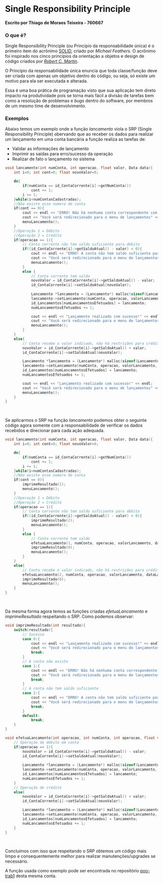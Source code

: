 # Single Responsibility Principle

#### Escrito por Thiago de Moraes Teixeira - 760667

### O que é?

Single Responsibility Principle (ou Princípio da responsabilidade única) é o 
primeiro item do acrônimo [SOLID](https://medium.com/desenvolvendo-com-paixao/o-que-%C3%A9-solid-o-guia-completo-para-voc%C3%AA-entender-os-5-princ%C3%ADpios-da-poo-2b937b3fc530),
criado por *Michael Feathers*.
O acrônimo foi inspirado nos cinco princípios da orientação a objetos e design de código criados por 
[*Robert C. Martin*](https://en.wikipedia.org/wiki/Robert_C._Martin).

O Princípio da responsabilidade única enuncia que toda classe/função deve ser criada com apenas um 
objetivo dentro do código, ou seja, só existe um motivo para ela ser executada e alterada.

Essa é uma boa prática de programação visto que sua aplicação tem direto impacto na produtividade 
pois se torna mais fácil a divisão de tarefas bem como a resolução de problemas e *bugs* dentro do software, 
por membros de um mesmo time de desenvolvimento.

### Exemplos 

Abaixo temos um exemplo onde a função *lancamento* viola o SRP (Single Responsibility Principle) obervando que ao receber
os dados para realizar um lançamento em uma conta bancária a função realiza as tarefas de:

*	Validar as informações de lançamento
*	Imprimir as saídas para erro/sucesso da operação
*	Realizar de fato o lançamento no sistema

```c++
void lancamento(int numConta, int operacao, float valor, Data data){
    int i=0; int cont=0; float novoValor=0;

    do{
        if(numConta == id_ContaCorrente[i]->getNumConta())
            cont += 1;
        i += 1;
    }while(i<numContasCadastradas);
    //Não existe esse numero de conta
    if(cont == 0){
        cout << endl << "ERRO! Não há nenhuma conta correspondente com o número inserido" << endl;
        cout << "Você será redirecionado para o menu de lançamentos" << endl;
        menuLancamento();
    }
    //Operação 1 = Débito
    //Operação 2 = Crédito
    if(operacao == 1){
        // Conta corrente não tem saldo suficiente para débito
        if((id_ContaCorrente[i]->getSaldoAtual() - valor) < 0){
            cout << endl << "ERRO! A conta não tem saldo suficiente para o débito" << endl;
            cout << "Você será redirecionado para o menu de lançamentos" << endl;
            menuLancamento();        	
        }
        else {
            // Conta corrente tem saldo 
            novoValor = id_ContaCorrente[i]->getSaldoAtual() - valor;
            id_ContaCorrente[i]->setSaldoAtual(novoValor);
            
            Lancamento *lancamento = (Lancamento*) malloc(sizeof(Lancamento));
            lancamento->setLancamento(numConta, operacao, valorLancamento, dataLancamento);
            id_Lancamentos[numLancamentosEfetuados] = lancamento;
            numLancamentosEfetuados += 1;

            cout << endl << "Lançamento realizado com sucesso!" << endl;
            cout << "Você será redirecionado para o menu de lançamentos" << endl;
            menuLancamento();
        }
    }
    else{
    	// Conta recebe o valor indicado, não há restrições para crédito
        novoValor = id_ContaCorrente[i]->getSaldoAtual() + valor;
        id_ContaCorrente[i]->setSaldoAtual(novoValor);

        Lancamento *lancamento = (Lancamento*) malloc(sizeof(Lancamento));
        lancamento->setLancamento(numConta, operacao, valorLancamento, dataLancamento);
        id_Lancamentos[numLancamentosEfetuados] = lancamento;
        numLancamentosEfetuados += 1;

        cout << endl << "Lançamento realizado com sucesso!" << endl;
        cout << "Você será redirecionado para o menu de lançamentos" << endl;
        menuLancamento();        
    }
}
```

<br/>

Se aplicarmos o SRP na função *lancamento* podemos obter o seguinte código 
agora somente com a responsabilidade de verificar os dados recebidos e direcionar 
para cada ação adequada. 

```c++
void lancamento(int numConta, int operacao, float valor, Data data){
    int i=0; int cont=0; float novoValor=0;

    do{
        if(numConta == id_ContaCorrente[i]->getNumConta())
            cont += 1;
        i += 1;
    }while(i<numContasCadastradas);
    //Não existe esse numero de conta
    if(cont == 0){
        imprimeResultado(1);
        menuLancamento();
    }
    //Operação 1 = Débito
    //Operação 2 = Crédito
    if(operacao == 1){
        // Conta corrente não tem saldo suficiente para débito
        if((id_ContaCorrente[i]->getSaldoAtual() - valor) < 0){
            imprimeResultado(2);
            menuLancamento();        	
        }
        else {
            // Conta corrente tem saldo 
            efetuaLancamento(1, numConta, operacao, valorLancamento, dataLancamento);
            imprimeResultado(0);
            menuLancamento();
        }
    }
    else{
        // Conta recebe o valor indicado, não há restrições para crédito
        efetuaLancamento(2, numConta, operacao, valorLancamento, dataLancamento);
        imprimeResultado(0);
        menuLancamento();        
    }
}
```

<br/>

Da mesma forma agora temos as funções criadas *efetuaLancamento* e *imprimeResultado* 
respeitando o SRP. Como podemos observar:

```c++
void imprimeResultado(int resultado){
    switch(resultado){
        // Sucesso
        case 0:{
            cout << endl << "Lançamento realizado com sucesso!" << endl;
            cout << "Você será redirecionado para o menu de lançamentos" << endl;
            break;
        }
        // A conta não existe 
        case 1:{
            cout << endl << "ERRO! Não há nenhuma conta correspondente com o número inserido" << endl;
            cout << "Você será redirecionado para o menu de lançamentos" << endl;
            break;
        }
        // A conta não tem saldo suficiente
        case 2:{
            cout << endl << "ERRO! A conta não tem saldo suficiente para o débito" << endl;
            cout << "Você será redirecionado para o menu de lançamentos" << endl;
            break;
        }
        default:
            break;
	}
}
```

```c++
void efetuaLancamento(int operacao, int numConta, int operacao, float valor, Data data){
    // Operação de débito em conta
    if(operacao == 1){
        novoValor = id_ContaCorrente[i]->getSaldoAtual() - valor;
        id_ContaCorrente[i]->setSaldoAtual(novoValor);
            
        Lancamento *lancamento = (Lancamento*) malloc(sizeof(Lancamento));
        lancamento->setLancamento(numConta, operacao, valorLancamento, dataLancamento);
        id_Lancamentos[numLancamentosEfetuados] = lancamento;
        numLancamentosEfetuados += 1;
    }
    // Operação de crédito 
    else{
	    novoValor = id_ContaCorrente[i]->getSaldoAtual() + valor;
        id_ContaCorrente[i]->setSaldoAtual(novoValor);

        Lancamento *lancamento = (Lancamento*) malloc(sizeof(Lancamento));
        lancamento->setLancamento(numConta, operacao, valorLancamento, dataLancamento);
        id_Lancamentos[numLancamentosEfetuados] = lancamento;
        numLancamentosEfetuados += 1;
    }
}
```
<br/>

Concluímos com isso que respeitando o SRP obtemos um código mais limpo e consequentemente melhor para realizar manutenções/upgrades se necessário. 

A função usada como exemplo pode ser encontrada no repositório [poo-trab1](https://github.com/thiagomtt/poo-trab1/tree/master) desta mesma conta.  
